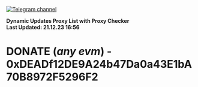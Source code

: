 [![Telegram channel](https://img.shields.io/endpoint?url=https://runkit.io/damiankrawczyk/telegram-badge/branches/master?url=https://t.me/n4z4v0d)](https://t.me/n4z4v0d) 

**Dynamic Updates Proxy List with Proxy Checker**  
**Last Updated: 21.12.23 16:56**

# DONATE (_any evm_) - 0xDEADf12DE9A24b47Da0a43E1bA70B8972F5296F2
